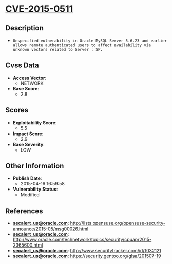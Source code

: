 
# [CVE-2015-0511](http://lists.opensuse.org/opensuse-security-announce/2015-05/msg00026.html)

## Description

- `Unspecified vulnerability in Oracle MySQL Server 5.6.23 and earlier allows remote authenticated users to affect availability via unknown vectors related to Server : SP.`

## Cvss Data

- **Access Vector**:
  - NETWORK
- **Base Score**:
  - 2.8

## Scores

- **Exploitability Score**:
  - 5.5
- **Impact Score**:
  - 2.9
- **Base Severity**:
  - LOW

## Other Information

- **Publish Date**:
  - 2015-04-16 16:59:58
- **Vulnerability Status**:
  - Modified

## References

- **secalert_us@oracle.com**: http://lists.opensuse.org/opensuse-security-announce/2015-05/msg00026.html
- **secalert_us@oracle.com**: http://www.oracle.com/technetwork/topics/security/cpuapr2015-2365600.html
- **secalert_us@oracle.com**: http://www.securitytracker.com/id/1032121
- **secalert_us@oracle.com**: https://security.gentoo.org/glsa/201507-19
